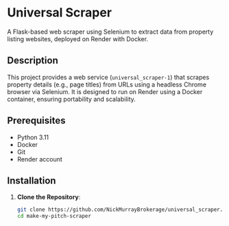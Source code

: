 # Universal Scraper

A Flask-based web scraper using Selenium to extract data from property listing websites, deployed on Render with Docker.

## Description

This project provides a web service (`universal_scraper-1`) that scrapes property details (e.g., page titles) from URLs using a headless Chrome browser via Selenium. It is designed to run on Render using a Docker container, ensuring portability and scalability.

## Prerequisites

- Python 3.11
- Docker
- Git
- Render account

## Installation

1. **Clone the Repository**:
   ```bash
   git clone https://github.com/NickMurrayBrokerage/universal_scraper.git
   cd make-my-pitch-scraper